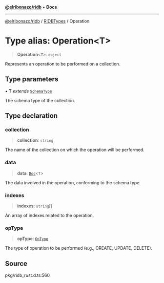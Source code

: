 [**@elribonazo/ridb**](../../../README.md) • **Docs**

***

[@elribonazo/ridb](../../../README.md) / [RIDBTypes](../README.md) / Operation

# Type alias: Operation\<T\>

> **Operation**\<`T`\>: `object`

Represents an operation to be performed on a collection.

## Type parameters

• **T** *extends* [`SchemaType`](SchemaType.md)

The schema type of the collection.

## Type declaration

### collection

> **collection**: `string`

The name of the collection on which the operation will be performed.

### data

> **data**: [`Doc`](Doc.md)\<`T`\>

The data involved in the operation, conforming to the schema type.

### indexes

> **indexes**: `string`[]

An array of indexes related to the operation.

### opType

> **opType**: [`OpType`](../enumerations/OpType.md)

The type of operation to be performed (e.g., CREATE, UPDATE, DELETE).

## Source

pkg/ridb\_rust.d.ts:560
